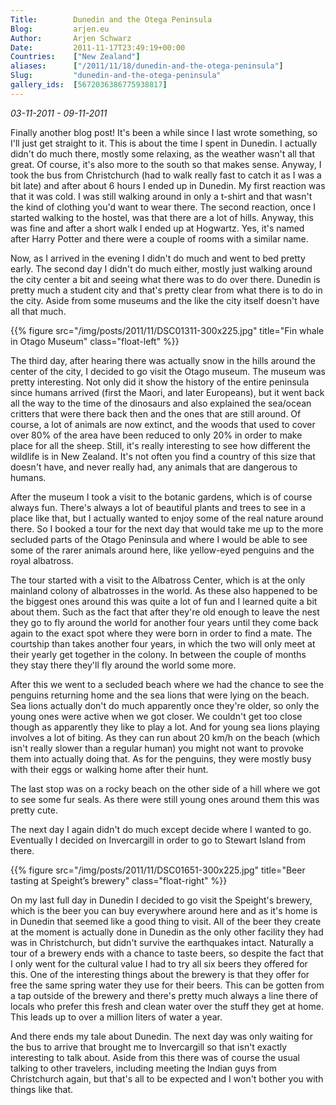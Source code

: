 ```yaml
---
Title:        Dunedin and the Otega Peninsula
Blog:         arjen.eu  
Author:       Arjen Schwarz  
Date:         2011-11-17T23:49:19+00:00
Countries:    ["New Zealand"]
aliases:      ["/2011/11/18/dunedin-and-the-otega-peninsula"]
Slug:         "dunedin-and-the-otega-peninsula"
gallery_ids:  [5672036386775938817]
---
```

_03-11-2011 - 09-11-2011_

Finally another blog post! It's been a while since I last wrote something, so I'll just get straight to it. This is about the time I spent in Dunedin. I actually didn't do much there, mostly some relaxing, as the weather wasn't all that great. Of course, it's also more to the south so that makes sense.
Anyway, I took the bus from Christchurch (had to walk really fast to catch it as I was a bit late) and after about 6 hours I ended up in Dunedin. My first reaction was that it was cold. I was still walking around in only a t-shirt and that wasn't the kind of clothing you'd want to wear there. The second reaction, once I started walking to the hostel, was that there are a lot of hills. Anyway, this was fine and after a short walk I ended up at Hogwartz. Yes, it's named after Harry Potter and there were a couple of rooms with a similar name.

Now, as I arrived in the evening I didn't do much and went to bed pretty early. The second day I didn't do much either, mostly just walking around the city center a bit and seeing what there was to do over there. Dunedin is pretty much a student city and that's pretty clear from what there is to do in the city. Aside from some museums and the like the city itself doesn't have all that much.

{{% figure src="/img/posts/2011/11/DSC01311-300x225.jpg" title="Fin whale in Otago Museum" class="float-left" %}}

The third day, after hearing there was actually snow in the hills around the center of the city, I decided to go visit the Otago museum. The museum was pretty interesting. Not only did it show the history of the entire peninsula since humans arrived (first the Maori, and later Europeans), but it went back all the way to the time of the dinosaurs and also explained the sea/ocean critters that were there back then and the ones that are still around. Of course, a lot of animals are now extinct, and the woods that used to cover over 80% of the area have been reduced to only 20% in order to make place for all the sheep. Still, it's really interesting to see how different the wildlife is in New Zealand. It's not often you find a country of this size that doesn't have, and never really had, any animals that are dangerous to humans.

After the museum I took a visit to the botanic gardens, which is of course always fun. There's always a lot of beautiful plants and trees to see in a place like that, but I actually wanted to enjoy some of the real nature around there. So I booked a tour for the next day that would take me up to the more secluded parts of the Otago Peninsula and where I would be able to see some of the rarer animals around here, like yellow-eyed penguins and the royal albatross.

The tour started with a visit to the Albatross Center, which is at the only mainland colony of albatrosses in the world. As these also happened to be the biggest ones around this was quite a lot of fun and I learned quite a bit about them. Such as the fact that after they're old enough to leave the nest they go to fly around the world for another four years until they come back again to the exact spot where they were born in order to find a mate. The courtship than takes another four years, in which the two will only meet at their yearly get together in the colony. In between the couple of months they stay there they'll fly around the world some more.

After this we went to a secluded beach where we had the chance to see the penguins returning home and the sea lions that were lying on the beach. Sea lions actually don't do much apparently once they're older, so only the young ones were active when we got closer. We couldn't get too close though as apparently they like to play a lot. And for young sea lions playing involves a lot of biting. As they can run about 20 km/h on the beach (which isn't really slower than a regular human) you might not want to provoke them into actually doing that. As for the penguins, they were mostly busy with their eggs or walking home after their hunt.

The last stop was on a rocky beach on the other side of a hill where we got to see some fur seals. As there were still young ones around them this was pretty cute.

The next day I again didn't do much except decide where I wanted to go. Eventually I decided on Invercargill in order to go to Stewart Island from there.

{{% figure src="/img/posts/2011/11/DSC01651-300x225.jpg" title="Beer tasting at Speight’s brewery" class="float-right" %}}

On my last full day in Dunedin I decided to go visit the Speight's brewery, which is the beer you can buy everywhere around here and as it's home is in Dunedin that seemed like a good thing to visit. All of the beer they create at the moment is actually done in Dunedin as the only other facility they had was in Christchurch, but didn't survive the earthquakes intact. Naturally a tour of a brewery ends with a chance to taste beers, so despite the fact that I only went for the cultural value I had to try all six beers they offered for this. One of the interesting things about the brewery is that they offer for free the same spring water they use for their beers. This can be gotten from a tap outside of the brewery and there's pretty much always a line there of locals who prefer this fresh and clean water over the stuff they get at home. This leads up to over a million liters of water a year.

And there ends my tale about Dunedin. The next day was only waiting for the bus to arrive that brought me to Invercargill so that isn't exactly interesting to talk about. Aside from this there was of course the usual talking to other travelers, including meeting the Indian guys from Christchurch again, but that's all to be expected and I won't bother you with things like that.